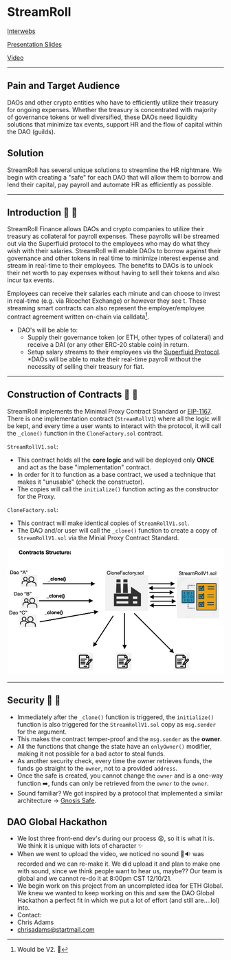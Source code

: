 # StreamRoll
[Interwebs](https://streamroll.netlify.app/)

[Presentation Slides](https://www.canva.com/design/DAEsGA41-_Y/6tE3j28XecoUz6mWRt5jJA/view#1)

[Video]()

---

## Pain and Target Audience
DAOs and other crypto entities who have to efficiently utilize their treasury for ongoing expenses.  Whether the treasury is concentrated with majority of governance tokens or well diversified, these DAOs need liquidity solutions that minimize tax events, support HR and the flow of capital within the DAO (guilds). 

## Solution
StreamRoll has several unique solutions to streamline the HR nightmare.  We begin with creating a "safe" for each DAO that will allow them to borrow and lend their capital, pay payroll and automate HR as efficiently as possible. 


---
## Introduction :wave: :metal:

StreamRoll Finance allows DAOs and crypto companies to utilize their treasury as collateral for payroll expenses. These payrolls will be streamed out via the Superfluid protocol to the employees who may do what they wish with their salaries. StreamRoll will enable DAOs to borrow against their governance and other tokens in real time to minimize interest expense and stream in real-time to their employees. The benefits to DAOs is to unlock their net worth to pay expenses without having to sell their tokens and also incur tax events. 

Employees can receive their salaries each minute and can choose to invest in real-time (e.g. via Ricochet Exchange) or however they see t. These streaming smart contracts can also represent the employer/employee contract agreement written on-chain via calldata[^1]. 
* DAO's will be able to:
  * Supply their governance token (or ETH, other types of collateral) and receive a DAI (or any other ERC-20 stable coin) in return.
  * Setup salary streams to their employees via the [Superfluid Protocol](https://docs.superfluid.finance/superfluid/docs/constant-flow-agreement).
  *DAOs will be able to make their real-time payroll without the necessity of selling their treasury for fiat. 



---
## Construction of Contracts :page_with_curl: :hammer:


StreamRoll implements the Minimal Proxy Contract Standard or [EIP-1167](https://eips.ethereum.org/EIPS/eip-1167). There is one implementation contract (`StreamRollV1`) where all the logic will be kept, and every time a user wants to interact with the protocol, it will call the `_clone()` function in the `CloneFactory.sol` contract.

`StreamRollV1.sol`:
* This contract holds all the **core logic** and will be deployed only **ONCE** and act as the base "implementation" contract.
* In order for it to function as a base contract, we used a technique that makes it "unusable" (check the constructor).
* The copies will call the `initialize()` function acting as the constructor for the Proxy.

`CloneFactory.sol`:
* This contract will make identical copies of `StreamRollV1.sol`.
* The DAO and/or user will call the `_clone()` function to create a copy of `StreamRollV1.sol` via the Minial Proxy Contract Standard. 

<img src ="https://github.com/StreamRoll/streamroll/blob/master/images/ProxyStructure.png">

---
## Security :closed_lock_with_key: :link:
* Immediately after the `_clone()` function is triggered, the `initialize()` function is also triggered for the `StreamRollV1.sol` copy as `msg.sender` for the argument. 
* This makes the contract temper-proof and the `msg.sender` as the **owner**. 
* All the functions that change the state have an `onlyOwner()` modifier, making it not possible for a bad actor to steal funds.
* As another security check, every time the owner retrieves funds, the funds go straight to the `owner`, not to a provided `address`. 
* Once the safe is created, you cannot change the `owner` and is a one-way function :arrow_right:, funds can only be retrieved from the `owner` to the `owner`.
* Sound familiar? We got inspired by a protocol that implemented a similar architecture → [Gnosis Safe](https://gnosis-safe.io/).

## DAO Global Hackathon
* We lost three front-end dev's during our process  :anguished:, so it is what it is.  We think it is unique with lots of character :sparkles:
* When we went to upload the video, we noticed no sound :no_entry_sign::sound: was recorded and we can re-make it.  We did upload it and plan to make one with sound, since we think people want to hear us, maybe??  Our team is global and we cannot re-do it at 8:00pm CST 12/10/21. 
* We begin work on this project from an uncompleted idea for ETH Global.  We knew we wanted to keep working on this and saw the DAO Global Hackathon a perfect fit in which we put a lot of effort (and still are....lol) into.
* Contact:
 * Chris Adams
 * chrisadams@startmail.com  

[^1]: Would be V2. :checkered_flag:









